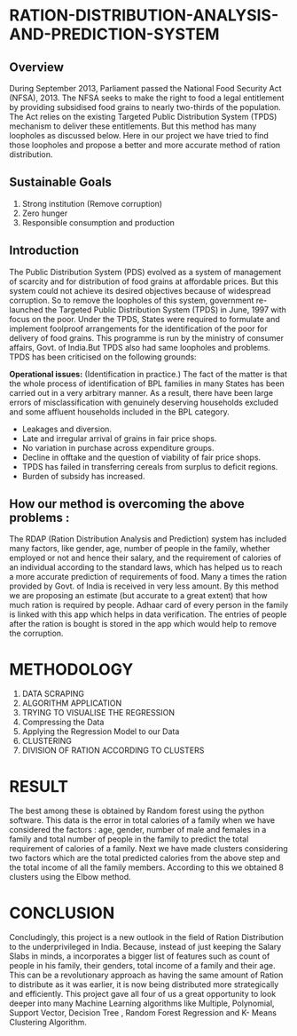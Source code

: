 # RATION-DISTRIBUTION-ANALYSIS-AND-PREDICTION-SYSTEM

## **Overview**

During September 2013, Parliament passed the National Food Security Act (NFSA), 2013. The NFSA seeks to make the right to food a legal entitlement by providing subsidised food grains to nearly two-thirds of the population. The Act relies on the existing Targeted Public Distribution System (TPDS) mechanism to deliver these entitlements. But this method has many loopholes as discussed below. Here in our project we have tried to find those loopholes and propose a better and more accurate method of ration distribution.

## **Sustainable Goals**

   1. Strong institution (Remove corruption)
   2. Zero hunger
   3. Responsible consumption and production

## **Introduction**

   The Public Distribution System (PDS) evolved as a system of management of scarcity and for distribution of food grains at affordable prices. But this system could not achieve its desired objectives because of widespread corruption. So to remove the loopholes of this system, government re-launched the Targeted Public Distribution System (TPDS) in June, 1997 with focus on the poor. Under the TPDS, States were required to formulate and implement foolproof arrangements for the identification of the poor for delivery of food grains. This programme is run by the ministry of consumer affairs, Govt. of India.But TPDS also had same loopholes and problems. TPDS has been criticised on the following grounds:
       
**Operational issues:** (Identification in practice.) The fact of the matter is that the whole process of identification of BPL families in many States has been carried out in a very arbitrary manner. As a result, there have been large errors of misclassification with genuinely deserving households excluded and some affluent households included in the BPL category.

   * Leakages and diversion.
   * Late and irregular arrival of grains in fair price shops.
   * No variation in purchase across expenditure groups.
   * Decline in offtake and the question of viability of fair price shops.
   * TPDS has failed in transferring cereals from surplus to deficit regions.
   * Burden of subsidy has increased.

## **How our method is overcoming the above problems :**

The RDAP (Ration Distribution Analysis and Prediction) system has included many factors, like gender, age, number of people in the family, whether employed or not and hence their salary, and the requirement of calories of an individual according to the standard laws, which has helped us to reach a more accurate prediction of requirements of food.
Many a times the ration provided by Govt. of India is received in very less amount. By this method we are proposing an estimate (but accurate to a great extent) that how much ration is required by people.
Adhaar card of every person in the family is linked with this app which helps in data verification. The entries of people after the ration is bought is stored in the app which would help to remove the corruption.

# METHODOLOGY

   1. DATA SCRAPING
   2. ALGORITHM APPLICATION
   3. TRYING TO VISUALISE THE REGRESSION
   4.	Compressing the Data
   5.	Applying the Regression Model to our Data
   6. 	CLUSTERING
   7.	DIVISION OF RATION ACCORDING TO CLUSTERS
   
  
  # RESULT
   
The best among these is obtained by Random forest using the python software. This data is the error in total calories of a          family when we have considered the factors : age, gender, number of male and females in a family and total number of people in the family to predict the total requirement of calories of a family.
Next we have made clusters considering two factors which are the total predicted calories from the above step and the total income of all the family members. 
According to this we obtained 8 clusters using the Elbow method.

# CONCLUSION

Concludingly, this project is a new outlook in the field of Ration Distribution to the underprivileged in India. Because, instead of just keeping the Salary Slabs in minds, a incorporates a bigger list of features such as count of people in his family, their genders, total income of a family and their age. This can be a revolutionary approach as having the same amount of Ration to distribute as it was earlier, it is now being distributed more strategically and efficiently. 
This project gave all four of us a great opportunity to look deeper into many Machine Learning algorithms like Multiple, Polynomial, Support Vector, Decision Tree , Random Forest Regression and K- Means Clustering Algorithm.



